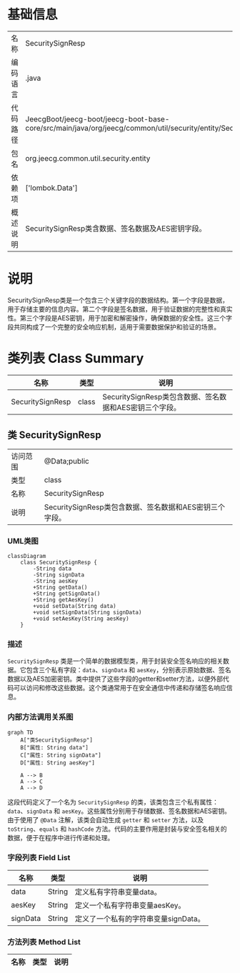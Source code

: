 # 基础信息

|      |      |
|------|------|
| 名称 | SecuritySignResp |
| 编码语言 | .java |
| 代码路径 | JeecgBoot/jeecg-boot/jeecg-boot-base-core/src/main/java/org/jeecg/common/util/security/entity/SecuritySignResp.java |
| 包名 | org.jeecg.common.util.security.entity |
| 依赖项 | ['lombok.Data'] |
| 概述说明 | SecuritySignResp类含数据、签名数据及AES密钥字段。 |

# 说明

SecuritySignResp类是一个包含三个关键字段的数据结构。第一个字段是数据，用于存储主要的信息内容。第二个字段是签名数据，用于验证数据的完整性和真实性。第三个字段是AES密钥，用于加密和解密操作，确保数据的安全性。这三个字段共同构成了一个完整的安全响应机制，适用于需要数据保护和验证的场景。

# 类列表 Class Summary

| 名称   | 类型  | 说明 |
|-------|------|-------------|
| SecuritySignResp | class | SecuritySignResp类包含数据、签名数据和AES密钥三个字段。 |



## 类 SecuritySignResp

|      |      |
|------|------|
| 访问范围 | @Data;public |
| 类型 | class |
| 名称 | SecuritySignResp |
| 说明 | SecuritySignResp类包含数据、签名数据和AES密钥三个字段。 |


### UML类图

```mermaid
classDiagram
    class SecuritySignResp {
        -String data
        -String signData
        -String aesKey
        +String getData()
        +String getSignData()
        +String getAesKey()
        +void setData(String data)
        +void setSignData(String signData)
        +void setAesKey(String aesKey)
    }
```

### 描述
`SecuritySignResp` 类是一个简单的数据模型类，用于封装安全签名响应的相关数据。它包含三个私有字段：`data`、`signData` 和 `aesKey`，分别表示原始数据、签名数据以及AES加密密钥。类中提供了这些字段的getter和setter方法，以便外部代码可以访问和修改这些数据。这个类通常用于在安全通信中传递和存储签名响应信息。


### 内部方法调用关系图

```mermaid
graph TD
    A["类SecuritySignResp"]
    B["属性: String data"]
    C["属性: String signData"]
    D["属性: String aesKey"]

    A --> B
    A --> C
    A --> D
```

这段代码定义了一个名为 `SecuritySignResp` 的类，该类包含三个私有属性：`data`、`signData` 和 `aesKey`。这些属性分别用于存储数据、签名数据和AES密钥。由于使用了 `@Data` 注解，该类会自动生成 `getter` 和 `setter` 方法，以及 `toString`、`equals` 和 `hashCode` 方法。代码的主要作用是封装与安全签名相关的数据，便于在程序中进行传递和处理。

### 字段列表 Field List

| 名称  | 类型  | 说明 |
|-------|-------|------|
| data | String | 定义私有字符串变量data。 |
| aesKey | String | 定义一个私有字符串变量aesKey。 |
| signData | String | 定义了一个私有的字符串变量signData。 |

### 方法列表 Method List

| 名称  | 类型  | 说明 |
|-------|-------|------|




